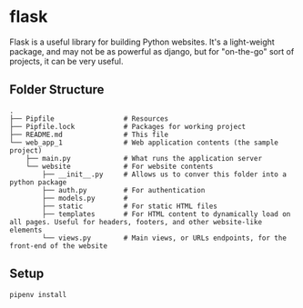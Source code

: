 # flask
Flask is a useful library for building Python websites. 
It's a light-weight package, and may not be as powerful as django, but for "on-the-go" sort of projects, it can be very useful.


## Folder Structure
```commandline
.
├── Pipfile                 # Resources
├── Pipfile.lock            # Packages for working project
├── README.md               # This file
└── web_app_1               # Web application contents (the sample project)
    ├── main.py             # What runs the application server
    └── website             # For website contents
        ├── __init__.py     # Allows us to conver this folder into a python package
        ├── auth.py         # For authentication
        ├── models.py       # 
        ├── static          # For static HTML files
        ├── templates       # For HTML content to dynamically load on all pages. Useful for headers, footers, and other website-like elements
        └── views.py        # Main views, or URLs endpoints, for the front-end of the website
```

## Setup
```commandline
pipenv install
```

